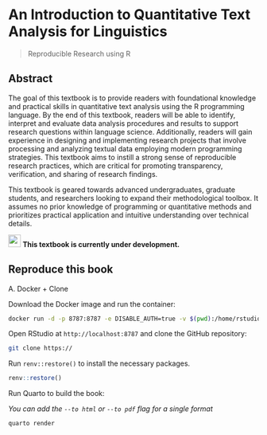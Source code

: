 # An Introduction to Quantitative Text Analysis for Linguistics
> Reproducible Research using R

## Abstract

The goal of this textbook is to provide readers with foundational knowledge and practical skills in quantitative text analysis using the R programming language. By the end of this textbook, readers will be able to identify, interpret and evaluate data analysis procedures and results to support research questions within language science. Additionally, readers will gain experience in designing and implementing research projects that involve processing and analyzing textual data employing modern programming strategies. This textbook aims to instill a strong sense of reproducible research practices, which are critical for promoting transparency, verification, and sharing of research findings.

This textbook is geared towards advanced undergraduates, graduate students, and researchers looking to expand their methodological toolbox. It assumes no prior knowledge of programming or quantitative methods and prioritizes practical application and intuitive understanding over technical details.

<img src="https://raw.githubusercontent.com/FortAwesome/Font-Awesome/0698449d50f2b95517562295a59d414afc68b369/svgs/solid/wrench.svg" width="25" height="25"> **This textbook is currently under development.**


## Reproduce this book

A. Docker + Clone

Download the Docker image and run the container:

```bash
docker run -d -p 8787:8787 -e DISABLE_AUTH=true -v $(pwd):/home/rstudio/ --name book qtalr/book:latest
```

Open RStudio at `http://localhost:8787` and clone the GitHub repository:

```bash
git clone https://
```

Run `renv::restore()` to install the necessary packages.

```r
renv::restore()
```

Run Quarto to build the book:

*You can add the `--to html` or `--to pdf` flag for a single format*

```bash
quarto render
```


